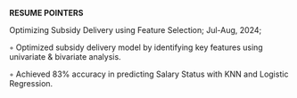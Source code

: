 **RESUME POINTERS**



Optimizing Subsidy Delivery using Feature Selection;	Jul-Aug, 2024;


◦	Optimized subsidy delivery model by identifying key features using univariate & bivariate analysis.


◦	Achieved 83% accuracy in predicting Salary Status with KNN and Logistic Regression.
